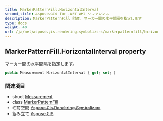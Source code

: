 ```yaml
---
title: MarkerPatternFill.HorizontalInterval
second_title: Aspose.GIS for .NET API リファレンス
description: MarkerPatternFill 財産. マーカー間の水平間隔を指定します
type: docs
weight: 40
url: /ja/net/aspose.gis.rendering.symbolizers/markerpatternfill/horizontalinterval/
---
```

## MarkerPatternFill.HorizontalInterval property

マーカー間の水平間隔を指定します。

```csharp
public Measurement HorizontalInterval { get; set; }
```

### 関連項目

* struct [Measurement](../../../aspose.gis.rendering/measurement/)
* class [MarkerPatternFill](../)
* 名前空間 [Aspose.Gis.Rendering.Symbolizers](../../markerpatternfill/)
* 組み立て [Aspose.GIS](../../../)



